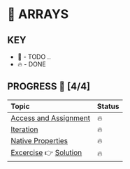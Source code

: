 # 🐺 ARRAYS

## KEY
* 🚧 - TODO ..
* 🔥 - DONE

## PROGRESS 🚀 [4/4]
|  Topic       |        Status     |
| :-------------  | :------------- |
| [Access and Assignment](./notes/Access-and-Assignment.md) | 🔥 |
| [Iteration](./notes/Iteration.md) | 🔥 |
| [Native Properties](./notes/Native-properties.md) | 🔥 |
|[Excercise](./exercise/README.md) 👉 [Solution](./solution/Arrays.js) | 🔥 |
